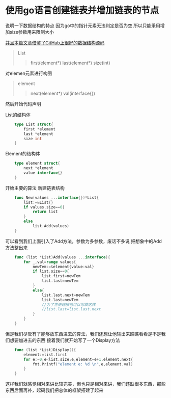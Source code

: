 # 使用go语言创建链表并增加链表的节点

说明一下数据结构的特点 因为go中的指针元素无法判定是否为空 所以只能采用增加size参数用来限制大小

[并且本篇文章借鉴了GitHub上很好的数据结构源码](https://github.com/emirpasic/gods/)
>List
>>first(element*) last(element*) size(int)

对elemen元素进行构图

>element
>>next(element*) val(interface{})

然后开始代码声明

List的结构体

```go
    type List struct{
        first *element
        last *element
        size int
    }
```

Element的结构体

```go
    type element struct{
        next *element
        value interface{}
    }
```

开始主要的算法 新建链表结构

```go
    func New(values ...interface{})*List{
        list:=&List{}
        if values.size==0{
            return list
        }
        else
            list.Add(values)
    }
```

可以看到我们上面引入了Add方法，参数为多参数，废话不多说 把想象中的Add方法整出来

```go
    func (list *List)Add(values ...interface){
        for _,val=range values{
            newTem:=&element{value:val}
            if list.size==0{
                list.first=newTem
                list.last=newTem
            }
            else{
                list.last.next=newTem
                list.last=newTem
                //为了方便理解也可以写成这样
                //list.last=list.last.next
            }
        }
    }
```

但是我们尽管有了能够放东西进去的算法，我们还想让他输出来瞧瞧看看是不是我们想要加进去的东西 接着我们就开始写了一个Display方法

```go
    func (list *List)Display(){
        element:=list.first
        for e:=0;e<list.size;e,element=e+1,element.next{
            fmt.Printf("element e: %d \n",e,element.val)
        }
    }
```

这样我们就感觉相对来讲比较完美，但也只是相对来讲，我们还缺很多东西，那些东西后面再补，起码我们把总体的框架搭建了起来
